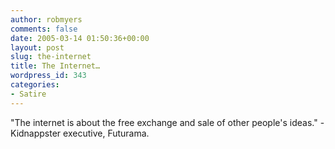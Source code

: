 ```yaml
---
author: robmyers
comments: false
date: 2005-03-14 01:50:36+00:00
layout: post
slug: the-internet
title: The Internet…
wordpress_id: 343
categories:
- Satire
---
```


"The internet is about the free exchange and sale of other people's ideas." - Kidnappster executive, Futurama.

  


